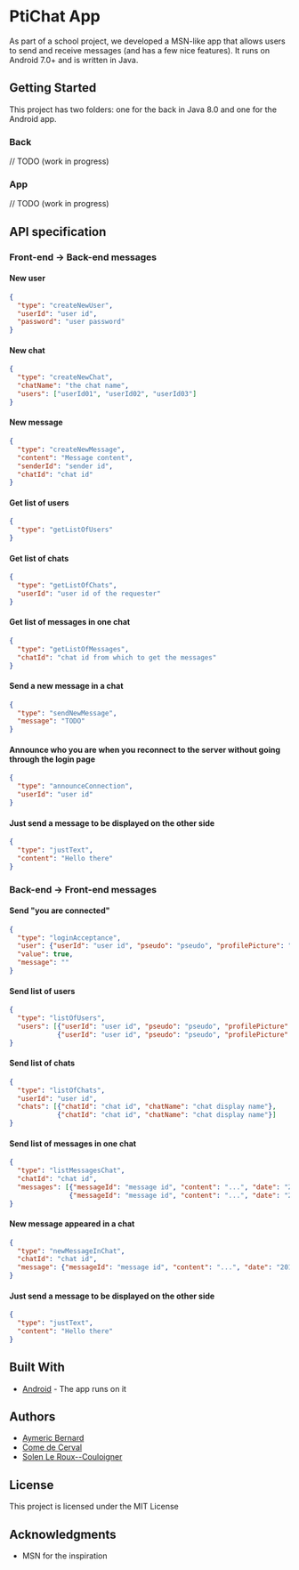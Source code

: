# PtiChat App

As part of a school project, we developed a MSN-like app that allows users to send and receive messages (and has a few nice features). It runs on Android 7.0+ and is written in Java.

## Getting Started

This project has two folders: one for the back in Java 8.0 and one for the Android app.

### Back

// TODO (work in progress)

### App

// TODO (work in progress)

## API specification

### Front-end -> Back-end messages

#### New user

```json
{
  "type": "createNewUser",
  "userId": "user id",
  "password": "user password"
}
```

#### New chat

```json
{
  "type": "createNewChat",
  "chatName": "the chat name",
  "users": ["userId01", "userId02", "userId03"]
}
```

#### New message

```json
{
  "type": "createNewMessage",
  "content": "Message content",
  "senderId": "sender id",
  "chatId": "chat id"
}
```

#### Get list of users

```json
{
  "type": "getListOfUsers"
}
```

#### Get list of chats

```json
{
  "type": "getListOfChats",
  "userId": "user id of the requester"
}
```

#### Get list of messages in one chat

```json
{
  "type": "getListOfMessages",
  "chatId": "chat id from which to get the messages"
}
```

#### Send a new message in a chat

```json
{
  "type": "sendNewMessage",
  "message": "TODO"
}
```

#### Announce who you are when you reconnect to the server without going through the login page

```json
{
  "type": "announceConnection",
  "userId": "user id"
}
```

#### Just send a message to be displayed on the other side

```json
{
  "type": "justText",
  "content": "Hello there"
}
```

### Back-end -> Front-end messages

#### Send "you are connected"

```json
{
  "type": "loginAcceptance",
  "user": {"userId": "user id", "pseudo": "pseudo", "profilePicture": "...", "status": "...", "isConnected": true},
  "value": true,
  "message": ""
}
```

#### Send list of users

```json
{
  "type": "listOfUsers",
  "users": [{"userId": "user id", "pseudo": "pseudo", "profilePicture": "...", "status": "...", "isConnected": true},
            {"userId": "user id", "pseudo": "pseudo", "profilePicture": "...", "status": "...", "isConnected": false}]
}
```

#### Send list of chats

```json
{
  "type": "listOfChats",
  "userId": "user id",
  "chats": [{"chatId": "chat id", "chatName": "chat display name"},
            {"chatId": "chat id", "chatName": "chat display name"}]
}
```

#### Send list of messages in one chat

```json
{
  "type": "listMessagesChat",
  "chatId": "chat id",
  "messages": [{"messageId": "message id", "content": "...", "date": "2018-10-16 14:45:09", "senderId": "senderId", "chatId": "chatId", "read": true},
               {"messageId": "message id", "content": "...", "date": "2018-10-16 21:47:00", "senderId": "senderId", "chatId": "chatId", "read": false}]
}
```

#### New message appeared in a chat

```json
{
  "type": "newMessageInChat",
  "chatId": "chat id",
  "message": {"messageId": "message id", "content": "...", "date": "2018-10-16 14:45:09", "senderId": "senderId", "chatId": "chatId", "read": true}
}
```

#### Just send a message to be displayed on the other side

```json
{
  "type": "justText",
  "content": "Hello there"
}
```

## Built With

* [Android](https://developer.android.com) - The app runs on it

## Authors

* [Aymeric Bernard](https://github.com/AymericBebert)
* [Come de Cerval](https://github.com/CarbonC)
* [Solen Le Roux--Couloigner](https://github.com/Tishwa)

## License

This project is licensed under the MIT License

## Acknowledgments

* MSN for the inspiration
